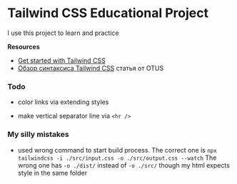# Tailwind CSS Educational Project

I use this project to learn and practice

**Resources**

- [Get started with Tailwind CSS](https://tailwindcss.com/docs/installation)
- [Обзор синтаксиса Tailwind CSS](https://habr.com/ru/companies/otus/articles/796101/) статья от OTUS

### Todo

- color links via extending styles

- make vertical separator line via `<hr />`

### My silly mistakes

- used wrong command to start build process. The correct one is
  `npx tailwindcss -i ./src/input.css -o ./src/output.css --watch`
  The wrong one has `-o ./dist/` instead of `-o ./src/` though my html expects style in the same folder
